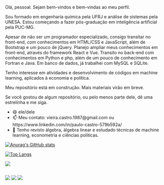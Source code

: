 <p>Olá, pessoal. Sejam bem-vindos e bem-vindas ao meu perfil.</p>
<p>Sou formado em engenharia química pela UFRJ e análise de sistemas pela UNESA. Estou começando a fazer pós-graduação em inteligência artificial pela PUC-MG.</p>
<p>Apesar de não ser um programador especializado, consigo transitar no front-end, com conhecimentos em HTML/CSS e JavaScript, além de Bootstrap e um pouco de jQuery. Planejo ampliar meus conhecimentos em front-end, através do framework React e Vue. Transito no back-end com conhecimentos em Python e php, além de um pouco de conhecimento em Fortran e Java. Em banco de dados, já trabalhei com MySQL e SQLite.</p>
<p>Tenho interesse em atividades e desenvolvimento de códigos em machine learning, aplicados à economia e política.</p>
<p>Meu repositório está em construção. Mais materiais virão em breve.</p>
<p>Se você gostou de algum repositório, ou pelo menos parte dele, dê uma estrelinha e me siga.</p>

<ul>
  <li>😄 ele/dele</li>
  <li>📫 Meu contato: vieira.castro.1987@gmail.com ou https://www.linkedin.com/in/paulo-castro-579b592a/</li>
  <li>🌱 Tenho revisto álgebra, álgebra linear e estudado técnicas de machine learning, econometria e ciências políticas.</li>
 </ul>

[![Anurag's GitHub stats](https://github-readme-stats.vercel.app/api?username=PauloRobertoVieiraDeCastro&theme=blue-green)](https://github.com/PauloRobertoVieiraDeCastro/github-readme-stats)
  
[![Top Langs](https://github-readme-stats.vercel.app/api/top-langs/?username=PauloRobertoVieiraDeCastro&theme=blue-green)](https://github.com/PauloRobertoVieiraDeCastro/github-readme-stats)

<div>
  <img src="https://cdn.jsdelivr.net/gh/devicons/devicon/icons/python/python-original.svg" />
</div>

##

<div>
  <a href="https://www.linkedin.com/in/paulo-castro-579b592a/" target="_blank"><img src="https://img.shields.io/badge/LinkedIn-0077B5?style=for-the-badge&logo=linkedin&logoColor=white"></a>
  <a href="https://www.linkedin.com/in/paulo-castro-579b592a/" target="_blank"><img src="https://img.shields.io/badge/Instagram-E4405F?style=for-the-badge&logo=instagram&logoColor=white"></a>
  <a href="https://www.kaggle.com/paulocastro1987" target="_blank"><img src="https://img.shields.io/badge/Kaggle-20BEFF?style=for-the-badge&logo=Kaggle&logoColor=white"></a>
</div>

<!--
**PauloRobertoVieiraDeCastro/PauloRobertoVieiraDeCastro** is a ✨ _special_ ✨ repository because its `README.md` (this file) appears on your GitHub profile.

Here are some ideas to get you started:

- 🔭 I’m currently working on ...
- 🌱 I’m currently learning ...
- 👯 I’m looking to collaborate on ...
- 🤔 I’m looking for help with ...
- 💬 Ask me about ...
- 📫 How to reach me: ...
- 😄 Pronouns: ...
- ⚡ Fun fact: ...
-->
